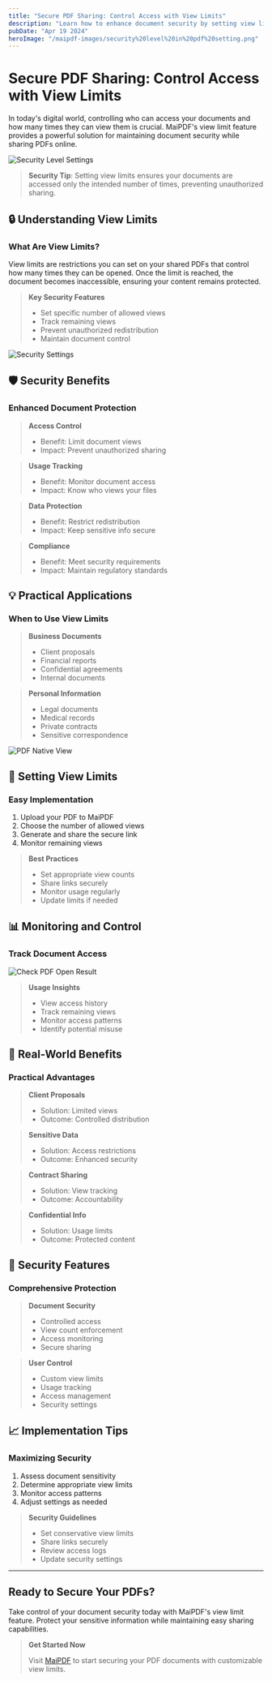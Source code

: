 ```yaml
---
title: "Secure PDF Sharing: Control Access with View Limits"
description: "Learn how to enhance document security by setting view limits on your shared PDFs with MaiPDF."
pubDate: "Apr 19 2024"
heroImage: "/maipdf-images/security%20level%20in%20pdf%20setting.png"
---
```


# Secure PDF Sharing: Control Access with View Limits

In today's digital world, controlling who can access your documents and how many times they can view them is crucial. MaiPDF's view limit feature provides a powerful solution for maintaining document security while sharing PDFs online.

![Security Level Settings](/maipdf-images/security%20level%20in%20pdf%20setting.png)

> **Security Tip**: Setting view limits ensures your documents are accessed only the intended number of times, preventing unauthorized sharing.

## 🔒 Understanding View Limits

### What Are View Limits?

View limits are restrictions you can set on your shared PDFs that control how many times they can be opened. Once the limit is reached, the document becomes inaccessible, ensuring your content remains protected.

> **Key Security Features**
>
> - Set specific number of allowed views
> - Track remaining views
> - Prevent unauthorized redistribution
> - Maintain document control

![Security Settings](/maipdf-images/security%20setting.png)

## 🛡️ Security Benefits

### Enhanced Document Protection

> **Access Control**
> - Benefit: Limit document views
> - Impact: Prevent unauthorized sharing

> **Usage Tracking**
> - Benefit: Monitor document access
> - Impact: Know who views your files

> **Data Protection**
> - Benefit: Restrict redistribution
> - Impact: Keep sensitive info secure

> **Compliance**
> - Benefit: Meet security requirements
> - Impact: Maintain regulatory standards

## 💡 Practical Applications

### When to Use View Limits

> **Business Documents**
>
> - Client proposals
> - Financial reports
> - Confidential agreements
> - Internal documents

> **Personal Information**
>
> - Legal documents
> - Medical records
> - Private contracts
> - Sensitive correspondence

![PDF Native View](/maipdf-images/pdf%20native%20view%20on%20ui.png)

## 🎯 Setting View Limits

### Easy Implementation

1. Upload your PDF to MaiPDF
2. Choose the number of allowed views
3. Generate and share the secure link
4. Monitor remaining views

> **Best Practices**
>
> - Set appropriate view counts
> - Share links securely
> - Monitor usage regularly
> - Update limits if needed

## 📊 Monitoring and Control

### Track Document Access

![Check PDF Open Result](/maipdf-images/check%20pdf%20open%20result.png)

> **Usage Insights**
>
> - View access history
> - Track remaining views
> - Monitor access patterns
> - Identify potential misuse

## 🚀 Real-World Benefits

### Practical Advantages

> **Client Proposals**
> - Solution: Limited views
> - Outcome: Controlled distribution

> **Sensitive Data**
> - Solution: Access restrictions
> - Outcome: Enhanced security

> **Contract Sharing**
> - Solution: View tracking
> - Outcome: Accountability

> **Confidential Info**
> - Solution: Usage limits
> - Outcome: Protected content

## 🔐 Security Features

### Comprehensive Protection

> **Document Security**
>
> - Controlled access
> - View count enforcement
> - Access monitoring
> - Secure sharing

> **User Control**
>
> - Custom view limits
> - Usage tracking
> - Access management
> - Security settings

## 📈 Implementation Tips

### Maximizing Security

1. Assess document sensitivity
2. Determine appropriate view limits
3. Monitor access patterns
4. Adjust settings as needed

> **Security Guidelines**
>
> - Set conservative view limits
> - Share links securely
> - Review access logs
> - Update security settings

---

## Ready to Secure Your PDFs?

Take control of your document security today with MaiPDF's view limit feature. Protect your sensitive information while maintaining easy sharing capabilities.

> **Get Started Now**
>
> Visit [MaiPDF](https://maipdf.com) to start securing your PDF documents with customizable view limits.